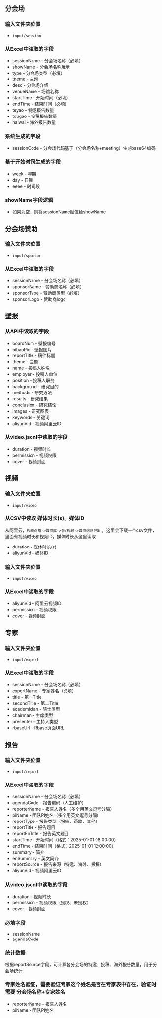 ## 分会场

### 输入文件夹位置
- `input/session`

### 从Excel中读取的字段
- sessionName - 分会场名称（必填）
- showName - 分会场名称展示
- type - 分会场类型（必填）
- theme - 主题
- desc - 分会场介绍
- venueName - 场馆名称
- startTime - 开始时间（必填）
- endTime - 结束时间（必填）
- teyao - 特邀报告数量
- tougao - 投稿报告数量
- haiwai - 海外报告数量

### 系统生成的字段
- sessionCode - 分会场代码基于（分会场名称+meeting）生成base64编码

### 基于开始时间生成的字段
- week - 星期
- day - 日期
- eeee - 时间段

### showName字段逻辑
- 如果为空，则将sessionName赋值给showName

## 分会场赞助
### 输入文件夹位置
- `input/sponsor`
### 从Excel中读取的字段
- sessionName - 分会场名称（必填）
- sponsorName - 赞助商名称（必填）
- sponsorType - 赞助商类型（必填）
- sponsorLogo - 赞助商logo

## 壁报
### 从API中读取的字段
- boardNum - 壁报编号
- bibaoPic - 壁报图片
- reportTitle - 稿件标题
- theme - 主题
- name - 投稿人姓名
- employer - 投稿人单位
- position - 投稿人职务
- background - 研究目的
- methods - 研究方法
- results - 研究结果
- conclusion - 研究结论
- images - 研究图表
- keywords - 关键词
- aliyunVid - 视频阿里云ID

### 从video.jsonl中读取的字段
- duration - 视频时长
- permission - 视频权限
- cover - 视频封面

## 视频
### 输入文件夹位置
- `input/video`
  
### 从CSV中读取 媒体时长(s)、媒体ID
从阿里云，`视频点播->媒资库->音/视频->媒资信息导出` ，这里会下载一个csv文件，里面有视频时长和视频ID，媒体时长从这里读取
- duration - 媒体时长(s)
- aliyunVid - 媒体ID

### 输入文件夹位置
- `input/video`

### 从Excel中读取的字段
- aliyunVid - 阿里云视频ID
- permission - 视频权限
- cover - 视频封面

## 专家
### 输入文件夹位置
- `input/expert`
### 从Excel中读取的字段
- sessionName - 分会场名称（必填）
- expertName - 专家姓名（必填）
- title - 第一Title
- secondTitle - 第二Title
- academician - 院士类型
- chairman - 主席类型
- presenter - 主持人类型
- rbaseUrl - Rbase页面URL

## 报告
### 输入文件夹位置
- `input/report`
### 从Excel中读取的字段
- sessionName - 分会场名称（必填）
- agendaCode - 报告编码（人工维护）
- reporterName - 报告人姓名（多个用英文逗号分隔）
- piName - 团队PI姓名（多个用英文逗号分隔）
- reportType - 报告类型（报告、茶歇、其他）
- reportTitle - 报告题目
- reportEnTitle - 报告英文题目
- startTime - 开始时间（格式：2025-01-01 08:00:00）
- endTime - 结束时间（格式：2025-01-01 12:00:00）
- summary - 简介
- enSummary - 英文简介
- reportSource - 报告来源（特邀、海外、投稿）
- aliyunVid - 视频阿里云ID

### 从video.jsonl中读取的字段
- duration - 视频时长
- permission - 视频权限（授权、未授权）
- cover - 视频封面

### 必填字段
- sessionName
- agendaCode

### 统计数据
根据reportSource字段，可计算各分会场的特邀、投稿、海外报告数量，用于分会场统计.

### 专家姓名验证，需要验证专家这个姓名是否在专家表中存在，验证时需要 分会场名称+专家姓名
- reporterName - 报告人姓名
- piName - 团队PI姓名